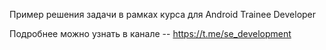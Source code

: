 Пример решения задачи в рамках курса для Android Trainee Developer

Подробнее можно узнать в канале -- https://t.me/se_development